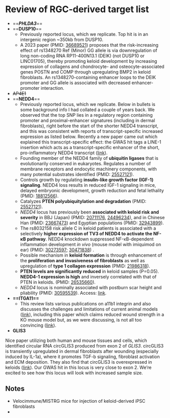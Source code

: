 # Review of RGC-derived target list


- ==**_PHLDA3_**== 
- ==**DUSP10**==
  - Previously reported locus, which we replicate. Top hit is in an intergenic region ~350kb from DUSP10.
  - A 2023 paper (PMID: [36689521](https://pubmed.ncbi.nlm.nih.gov/36689521/ "https://pubmed.ncbi.nlm.nih.gov/36689521/")) proposes that the risk-increasing effect of rs1348270 Ref (Minor) GG allele is via downregulation of long non-coding RNA RP11-400N13.1 (DEIK) (not DUSP10 or LINC01705), thereby promoting keloid development by increasing expression of collagens and chondrocyte- and osteocyte-associated genes POSTN and COMP through upregulating BMP2 in keloid fibroblasts. An rs1348270-containing enhancer loops to the DEIK promoter and GG allele is associated with decreased enhancer-promoter interaction.
- ~~AP4E1~~
- ==**NEDD4**==
  - Previously reported locus, which we replicate. Below in bullets is some background info I had collated a couple of years back. We observed that the top SNP lies in a regulatory region containing promoter and proximal-enhancer signatures (including in dermal fibroblasts), right before the start of the shorter NEDD4 transcript, and this was consistent with reports of transcript-specific increased expression as listed below. Recently a new paper came out which explained this transcript-specific effect: the GWAS hit tags a LINE-1 insertion which acts as a transcript-specific enhancer of the short, pro-inflammatory NEDD4 transcript ([link](https://www.nature.com/articles/s41588-023-01390-2 "https://www.nature.com/articles/s41588-023-01390-2")).
  - Founding member of the NEDD4 family of **ubiquitin ligases** that is evolutionarily conserved in eukaryotes. Regulates a number of membrane receptors and endocytic machinery components, with many potential substrates identified (PMID: [25527121](https://pubmed.ncbi.nlm.nih.gov/25527121 "https://pubmed.ncbi.nlm.nih.gov/25527121")).
  - Controls growth by regulating **insulin-like growth factor (IGF-1) signaling**. NEDD4 loss results in reduced IGF-1 signaling in mice, delayed embryonic development, growth reduction and fetal lethality (PMID: [18812566](https://pubmed.ncbi.nlm.nih.gov/18812566 "https://pubmed.ncbi.nlm.nih.gov/18812566")).
  - Catalyzes **PTEN polyubiquitylation and degradation** (PMID: [25527121](https://pubmed.ncbi.nlm.nih.gov/25527121 "https://pubmed.ncbi.nlm.nih.gov/25527121")).
  - _NEDD4_ locus has previously been **associated with keloid risk and severity** in BBJ (Japan) (PMID: [20711176](https://pubmed.ncbi.nlm.nih.gov/20711176/ "https://pubmed.ncbi.nlm.nih.gov/20711176/"), [24496234](https://pubmed.ncbi.nlm.nih.gov/24496234/ "https://pubmed.ncbi.nlm.nih.gov/24496234/")), and in Chinese Han (PMID: [23667473](https://pubmed.ncbi.nlm.nih.gov/23667473 "https://pubmed.ncbi.nlm.nih.gov/23667473")) and Egyptian populations (PMID: [32943899](https://pubmed.ncbi.nlm.nih.gov/32943899 "https://pubmed.ncbi.nlm.nih.gov/32943899")).
  - The rs8032158 risk allele C in keloid patients is associated with a selectively **higher expression of TV3 of NEDD4 to activate the NF-****κ****B pathway**. NEDD4 knockdown suppressed NF-κB-dependent inflammation development _in vivo_ (mouse model with imiquimod on ear) (PMID: [30273597](https://pubmed.ncbi.nlm.nih.gov/30273597/ "https://pubmed.ncbi.nlm.nih.gov/30273597/"); [30471838](https://pubmed.ncbi.nlm.nih.gov/30471838/ "https://pubmed.ncbi.nlm.nih.gov/30471838/")) .
  - Possible mechanism in **keloid formation** is through enhancement of the **proliferation and invasiveness of fibroblasts** as well as upregulation of **type 1 collagen expression** (PMID: [21986318](https://pubmed.ncbi.nlm.nih.gov/21986318 "https://pubmed.ncbi.nlm.nih.gov/21986318")).
  - **PTEN levels are significantly reduced** in keloid samples (P=0.05). **NEDD4-1 expression is high** and inversely correlated with that of PTEN in keloids. (PMID: [26535660](https://pubmed.ncbi.nlm.nih.gov/26535660/ "https://pubmed.ncbi.nlm.nih.gov/26535660/")).
  - _NEDD4_ locus is nominally associated with postburn scar height and pliability (PMID: [30595539](https://pubmed.ncbi.nlm.nih.gov/30595539/ "https://pubmed.ncbi.nlm.nih.gov/30595539/")). Access: [link](https://researchonline.nd.edu.au/cgi/viewcontent.cgi?article=2066&context=med_article "https://researchonline.nd.edu.au/cgi/viewcontent.cgi?article=2066&context=med_article").
- **==ITGA11==**
  - This review lists various publications on a11b1 integrin and also discusses the challenges and limitations of current animal models ([link](https://journals.biologists.com/jcs/article/129/4/653/55895/The-integrin-collagen-connection-a-glue-for-tissue "https://journals.biologists.com/jcs/article/129/4/653/55895/The-integrin-collagen-connection-a-glue-for-tissue")), including this paper which claims reduced wound strength in a KO mouse model but, as we were discussing, is not all too convincing ([link](https://www.sciencedirect.com/science/article/pii/S0022202X15372535 "https://www.sciencedirect.com/science/article/pii/S0022202X15372535")).
- **GLIS3**

Nice paper utilizing both human and mouse tissues and cells, which identified circular RNA circGLIS3 produced from exon 2 of _GLIS3_. circGLIS3 is transiently upregulated in dermal fibroblasts after wounding (especially induced by IL-1a), where it promotes TGF-b signaling, fibroblast activation and ECM deposition. They also find that circGLIS3 is overexpressed in keloids ([link](https://www.biorxiv.org/content/10.1101/2022.09.05.506337v1.full "https://www.biorxiv.org/content/10.1101/2022.09.05.506337v1.full")). Our GWAS hit in this locus is very close to exon 2. We’re excited to see how this locus will look with increased sample size.





## Notes
- Velocimmune/MISTRG mice for injection of keloid-derived iPSC fibroblasts
- 